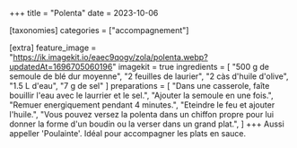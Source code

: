 +++
title = "Polenta"
date = 2023-10-06

[taxonomies]
categories = ["accompagnement"]

[extra]
feature_image = "https://ik.imagekit.io/eaec9qogv/zola/polenta.webp?updatedAt=1696705060196"
imagekit = true
ingredients = [
  "500 g de semoule de blé dur moyenne",
  "2 feuilles de laurier",
  "2 càs d'huile d'olive",
  "1.5 L d'eau",
  "7 g de sel"
]
preparations = [
  "Dans une casserole, faîte bouillir l'eau avec le laurrier et le sel.",
  "Ajouter la semoule en une fois.",
  "Remuer energiquement pendant 4 minutes.",
  "Eteindre le feu et ajouter l'huile.",
  "Vous pouvez versez la polenta dans un chiffon propre pour lui donner la forme d'un boudin ou la verser dans un grand plat.",
]
+++
Aussi appeller 'Poulainte'. Idéal pour accompagner les plats en sauce.

